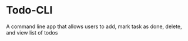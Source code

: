 # Todo-CLI
A command line app that allows users to add, mark task as done, delete, and view list of todos
